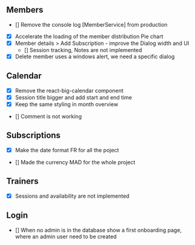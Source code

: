 ## Members

- [] Remove the console log [MemberService] from production
- [x] Accelerate the loading of the member distribution Pie chart
- [x] Member details > Add Subscription - improve the Dialog width and UI
  - [] Session tracking, Notes are not implemented
- [x] Delete member uses a windows alert, we need a specific dialog

## Calendar

- [x] Remove the react-big-calendar component
- [x] Session title bigger and add start and end time
- [x] Keep the same styling in month overview
- [] Comment is not working

## Subscriptions

- [x] Make the date format FR for all the poject
- [] Made the currency MAD for the whole project

## Trainers

- [x] Sessions and availability are not implemented

## Login

- [] When no admin is in the database show a first onboarding page, where an admin user need to be created
